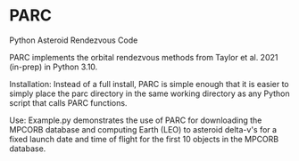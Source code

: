 # PARC
Python Asteroid Rendezvous Code

PARC implements the orbital rendezvous methods from Taylor et al. 2021 (in-prep) in Python 3.10. 

Installation: Instead of a full install, PARC is simple enough that it is easier to simply place the parc directory in the same working directory as any Python script that calls PARC functions. 

Use: Example.py demonstrates the use of PARC for downloading the MPCORB database and computing Earth (LEO) to asteroid delta-v's for a fixed launch date and time of flight for the first 10 objects in the MPCORB database. 
